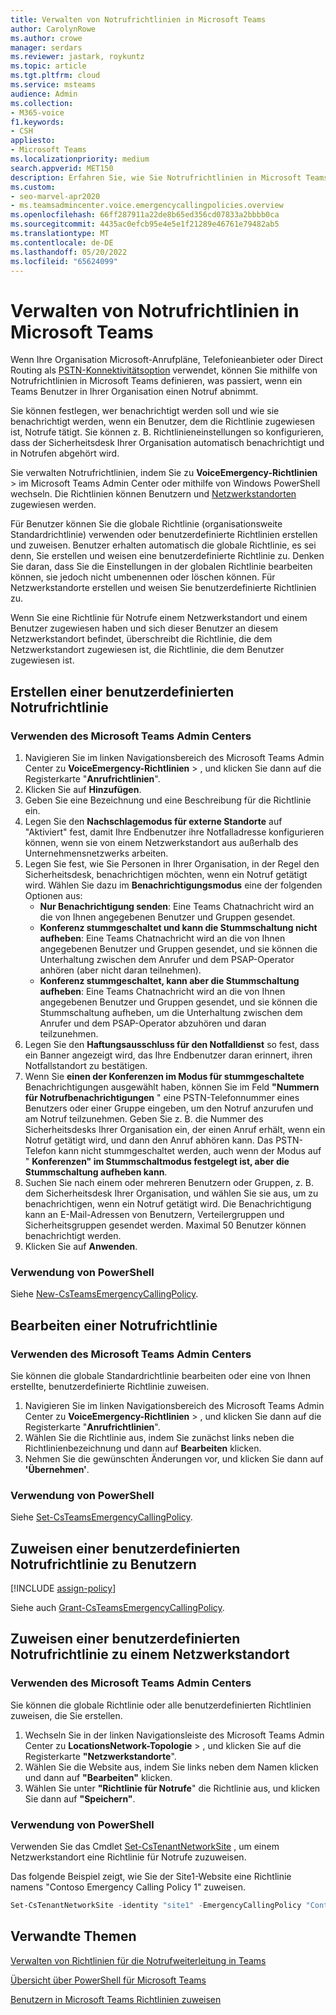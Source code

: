 ```yaml
---
title: Verwalten von Notrufrichtlinien in Microsoft Teams
author: CarolynRowe
ms.author: crowe
manager: serdars
ms.reviewer: jastark, roykuntz
ms.topic: article
ms.tgt.pltfrm: cloud
ms.service: msteams
audience: Admin
ms.collection:
- M365-voice
f1.keywords:
- CSH
appliesto:
- Microsoft Teams
ms.localizationpriority: medium
search.appverid: MET150
description: Erfahren Sie, wie Sie Notrufrichtlinien in Microsoft Teams verwenden und verwalten, um zu definieren, was passiert, wenn ein Teams Benutzer in Ihrer Organisation einen Notruf abnimmt.
ms.custom:
- seo-marvel-apr2020
- ms.teamsadmincenter.voice.emergencycallingpolicies.overview
ms.openlocfilehash: 66ff287911a22de8b65ed356cd07833a2bbbb0ca
ms.sourcegitcommit: 4435ac0efcb95e4e5e1f21289e46761e79482ab5
ms.translationtype: MT
ms.contentlocale: de-DE
ms.lasthandoff: 05/20/2022
ms.locfileid: "65624099"
---
```

# <a name="manage-emergency-calling-policies-in-microsoft-teams"></a>Verwalten von Notrufrichtlinien in Microsoft Teams

Wenn Ihre Organisation Microsoft-Anrufpläne, Telefonieanbieter oder Direct Routing als [PSTN-Konnektivitätsoption](pstn-connectivity.md) verwendet, können Sie mithilfe von Notrufrichtlinien in Microsoft Teams definieren, was passiert, wenn ein Teams Benutzer in Ihrer Organisation einen Notruf abnimmt.

Sie können festlegen, wer benachrichtigt werden soll und wie sie benachrichtigt werden, wenn ein Benutzer, dem die Richtlinie zugewiesen ist, Notrufe tätigt. Sie können z. B. Richtlinieneinstellungen so konfigurieren, dass der Sicherheitsdesk Ihrer Organisation automatisch benachrichtigt und in Notrufen abgehört wird.  

Sie verwalten Notrufrichtlinien, indem Sie zu **VoiceEmergency-Richtlinien**  >  im Microsoft Teams Admin Center oder mithilfe von Windows PowerShell wechseln. Die Richtlinien können Benutzern und [Netzwerkstandorten](cloud-voice-network-settings.md) zugewiesen werden.

Für Benutzer können Sie die globale Richtlinie (organisationsweite Standardrichtlinie) verwenden oder benutzerdefinierte Richtlinien erstellen und zuweisen. Benutzer erhalten automatisch die globale Richtlinie, es sei denn, Sie erstellen und weisen eine benutzerdefinierte Richtlinie zu. Denken Sie daran, dass Sie die Einstellungen in der globalen Richtlinie bearbeiten können, sie jedoch nicht umbenennen oder löschen können. Für Netzwerkstandorte erstellen und weisen Sie benutzerdefinierte Richtlinien zu.

Wenn Sie eine Richtlinie für Notrufe einem Netzwerkstandort und einem Benutzer zugewiesen haben und sich dieser Benutzer an diesem Netzwerkstandort befindet, überschreibt die Richtlinie, die dem Netzwerkstandort zugewiesen ist, die Richtlinie, die dem Benutzer zugewiesen ist.

## <a name="create-a-custom-emergency-calling-policy"></a>Erstellen einer benutzerdefinierten Notrufrichtlinie

### <a name="using-the-microsoft-teams-admin-center"></a>Verwenden des Microsoft Teams Admin Centers

1. Navigieren Sie im linken Navigationsbereich des Microsoft Teams Admin Center zu **VoiceEmergency-Richtlinien** > , und klicken Sie dann auf die Registerkarte "**Anrufrichtlinien**".
2. Klicken Sie auf **Hinzufügen**.
3. Geben Sie eine Bezeichnung und eine Beschreibung für die Richtlinie ein.
4. Legen Sie den **Nachschlagemodus für externe Standorte** auf "Aktiviert" fest, damit Ihre Endbenutzer ihre Notfalladresse konfigurieren können, wenn sie von einem Netzwerkstandort aus außerhalb des Unternehmensnetzwerks arbeiten.
5. Legen Sie fest, wie Sie Personen in Ihrer Organisation, in der Regel den Sicherheitsdesk, benachrichtigen möchten, wenn ein Notruf getätigt wird. Wählen Sie dazu im **Benachrichtigungsmodus** eine der folgenden Optionen aus:
    - **Nur Benachrichtigung senden**: Eine Teams Chatnachricht wird an die von Ihnen angegebenen Benutzer und Gruppen gesendet.
    - **Konferenz stummgeschaltet und kann die Stummschaltung nicht aufheben**: Eine Teams Chatnachricht wird an die von Ihnen angegebenen Benutzer und Gruppen gesendet, und sie können die Unterhaltung zwischen dem Anrufer und dem PSAP-Operator anhören (aber nicht daran teilnehmen).
    - **Konferenz stummgeschaltet, kann aber die Stummschaltung aufheben**: Eine Teams Chatnachricht wird an die von Ihnen angegebenen Benutzer und Gruppen gesendet, und sie können die Stummschaltung aufheben, um die Unterhaltung zwischen dem Anrufer und dem PSAP-Operator abzuhören und daran teilzunehmen.
5.  Legen Sie den **Haftungsausschluss für den Notfalldienst** so fest, dass ein Banner angezeigt wird, das Ihre Endbenutzer daran erinnert, ihren Notfallstandort zu bestätigen.
6.  Wenn Sie **einen der Konferenzen im Modus für stummgeschaltete** Benachrichtigungen ausgewählt haben, können Sie im Feld **"Nummern für Notrufbenachrichtigungen** " eine PSTN-Telefonnummer eines Benutzers oder einer Gruppe eingeben, um den Notruf anzurufen und am Notruf teilzunehmen. Geben Sie z. B. die Nummer des Sicherheitsdesks Ihrer Organisation ein, der einen Anruf erhält, wenn ein Notruf getätigt wird, und dann den Anruf abhören kann. Das PSTN-Telefon kann nicht stummgeschaltet werden, auch wenn der Modus auf " **Konferenzen" im Stummschaltmodus festgelegt ist, aber die Stummschaltung aufheben kann**.
7. Suchen Sie nach einem oder mehreren Benutzern oder Gruppen, z. B. dem Sicherheitsdesk Ihrer Organisation, und wählen Sie sie aus, um zu benachrichtigen, wenn ein Notruf getätigt wird.  Die Benachrichtigung kann an E-Mail-Adressen von Benutzern, Verteilergruppen und Sicherheitsgruppen gesendet werden. Maximal 50 Benutzer können benachrichtigt werden.
8. Klicken Sie auf **Anwenden**.

### <a name="using-powershell"></a>Verwendung von PowerShell

Siehe [New-CsTeamsEmergencyCallingPolicy](/powershell/module/skype/new-csteamsemergencycallingpolicy).

## <a name="edit-an-emergency-calling-policy"></a>Bearbeiten einer Notrufrichtlinie

### <a name="using-the-microsoft-teams-admin-center"></a>Verwenden des Microsoft Teams Admin Centers

Sie können die globale Standardrichtlinie bearbeiten oder eine von Ihnen erstellte, benutzerdefinierte Richtlinie zuweisen.

1. Navigieren Sie im linken Navigationsbereich des Microsoft Teams Admin Center zu **VoiceEmergency-Richtlinien** > , und klicken Sie dann auf die Registerkarte "**Anrufrichtlinien**".
2. Wählen Sie die Richtlinie aus, indem Sie zunächst links neben die Richtlinienbezeichnung und dann auf **Bearbeiten** klicken.
3. Nehmen Sie die gewünschten Änderungen vor, und klicken Sie dann auf **'Übernehmen'**.

### <a name="using-powershell"></a>Verwendung von PowerShell

Siehe [Set-CsTeamsEmergencyCallingPolicy](/powershell/module/skype/set-csteamsemergencycallingpolicy).

## <a name="assign-a-custom-emergency-calling-policy-to-users"></a>Zuweisen einer benutzerdefinierten Notrufrichtlinie zu Benutzern

[!INCLUDE [assign-policy](includes/assign-policy.md)]

Siehe auch [Grant-CsTeamsEmergencyCallingPolicy](/powershell/module/skype/grant-csteamsemergencycallingpolicy).

## <a name="assign-a-custom-emergency-calling-policy-to-a-network-site"></a>Zuweisen einer benutzerdefinierten Notrufrichtlinie zu einem Netzwerkstandort

### <a name="using-the-microsoft-teams-admin-center"></a>Verwenden des Microsoft Teams Admin Centers

Sie können die globale Richtlinie oder alle benutzerdefinierten Richtlinien zuweisen, die Sie erstellen.

1. Wechseln Sie in der linken Navigationsleiste des Microsoft Teams Admin Center zu **LocationsNetwork-Topologie** > , und klicken Sie auf die Registerkarte **"Netzwerkstandorte**".
2. Wählen Sie die Website aus, indem Sie links neben dem Namen klicken und dann auf **"Bearbeiten"** klicken.
3. Wählen Sie unter **"Richtlinie für Notrufe**" die Richtlinie aus, und klicken Sie dann auf **"Speichern"**.

### <a name="using-powershell"></a>Verwendung von PowerShell
Verwenden Sie das Cmdlet [Set-CsTenantNetworkSite](/powershell/module/skype/set-cstenantnetworksite) , um einem Netzwerkstandort eine Richtlinie für Notrufe zuzuweisen.

Das folgende Beispiel zeigt, wie Sie der Site1-Website eine Richtlinie namens "Contoso Emergency Calling Policy 1" zuweisen.

```powershell
Set-CsTenantNetworkSite -identity "site1" -EmergencyCallingPolicy "Contoso Emergency Calling Policy 1"
```

## <a name="related-topics"></a>Verwandte Themen

[Verwalten von Richtlinien für die Notrufweiterleitung in Teams](manage-emergency-call-routing-policies.md)

[Übersicht über PowerShell für Microsoft Teams](teams-powershell-overview.md)

[Benutzern in Microsoft Teams Richtlinien zuweisen](policy-assignment-overview.md)
